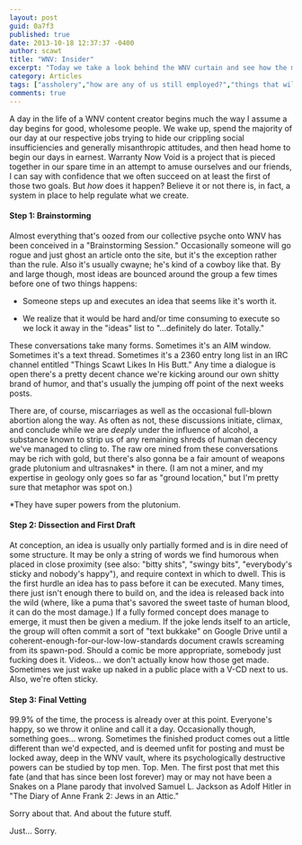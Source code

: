 ```yaml
---
layout: post
guid: 0a7f3
published: true
date: 2013-10-18 12:37:37 -0400
author: scawt
title: "WNV: Insider"
excerpt: "Today we take a look behind the WNV curtain and see how the metaphorical (and occasionally literal) sausage is made. If you've ever wondered what fanciful adventures of literary and cultural discovery we go on to create content for this website, then buckle up: this one's gonna be underwhelming. "
category: Articles
tags: ["assholery","how are any of us still employed?","things that will fuck shit up","WNV","sorry","How It's Made","often sticky"]
comments: true 
---
```


A day in the life of a WNV content creator begins much the way I assume a day begins for good, wholesome people. We wake up, spend the majority of our day at our respective jobs trying to hide our crippling social insufficiencies and generally misanthropic attitudes, and then head home to begin our days in earnest. Warranty Now Void is a project that is pieced together in our spare time in an attempt to amuse ourselves and our friends, I can say with confidence that we often succeed on at least the first of those two goals. But _how_ does it happen? Believe it or not there is, in fact, a system in place to help regulate what we create.

#### Step 1: Brainstorming

Almost everything that's oozed from our collective psyche onto WNV has been conceived in a "Brainstorming Session." Occasionally someone will go rogue and just ghost an article onto the site, but it's the exception rather than the rule. Also it's usually cwayne; he's kind of a cowboy like that. By and large though, most ideas are bounced around the group a few times before one of two things happens:

*   Someone steps up and executes an idea that seems like it's worth it.
    
*   We realize that it would be hard and/or time consuming to execute so we lock it away in the "ideas" list to "...definitely do later. Totally."
    

These conversations take many forms. Sometimes it's an AIM window. Sometimes it's a text thread. Sometimes it's a 2360 entry long list in an IRC channel entitled "Things Scawt Likes In His Butt." Any time a dialogue is open there's a pretty decent chance we're kicking around our own shitty brand of humor, and that's usually the jumping off point of the next weeks posts.

There are, of course, miscarriages as well as the occasional full-blown abortion along the way. As often as not, these discussions initiate, climax, and conclude while we are _deeply_ under the influence of alcohol, a substance known to strip us of any remaining shreds of human decency we've managed to cling to. The raw ore mined from these conversations may be rich with gold, but there's also gonna be a fair amount of weapons grade plutonium and ultrasnakes\* in there. (I am not a miner, and my expertise in geology only goes so far as "ground location," but I'm pretty sure that metaphor was spot on.)

\*They have super powers from the plutonium.

#### Step 2: Dissection and First Draft

At conception, an idea is usually only partially formed and is in dire need of some structure. It may be only a string of words we find humorous when placed in close proximity (see also: "bitty shits", "swingy bits", "everybody's sticky and nobody's happy"), and require context in which to dwell. This is the first hurdle an idea has to pass before it can be executed. Many times, there just isn't enough there to build on, and the idea is released back into the wild (where, like a puma that's savored the sweet taste of human blood, it can do the most damage.) If a fully formed concept does manage to emerge, it must then be given a medium. If the joke lends itself to an article, the group will often commit a sort of "text bukkake" on Google Drive until a coherent-enough-for-our-low-low-standards document crawls screaming from its spawn-pod. Should a comic be more appropriate, somebody just fucking does it. Videos... we don't actually know how those get made. Sometimes we just wake up naked in a public place with a V-CD next to us. Also, we're often sticky.

#### Step 3: Final Vetting

99.9% of the time, the process is already over at this point. Everyone's happy, so we throw it online and call it a day. Occasionally though, something goes... wrong. Sometimes the finished product comes out a little different than we'd expected, and is deemed unfit for posting and must be locked away, deep in the WNV vault, where its psychologically destructive powers can be studied by top men. Top. Men. The first post that met this fate (and that has since been lost forever) may or may not have been a Snakes on a Plane parody that involved Samuel L. Jackson as Adolf Hitler in "The Diary of Anne Frank 2: Jews in an Attic."

Sorry about that. And about the future stuff.

Just... Sorry.